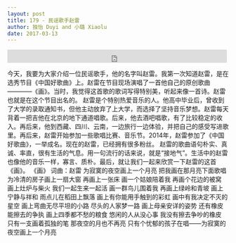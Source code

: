 ```yaml
---
layout: post
title: 179 - 民谣歌手赵雷
author: 独怡 Duyi and 小璐 Xiaolu
date: 2017-03-13
---
```


<iframe src="https://archive.org/embed/slowchinese_201909/Slow_Chinese_179.mp3" width="500" height="30" frameborder="0" webkitallowfullscreen="true" mozallowfullscreen="true" allowfullscreen></iframe>

今天，我要为大家介绍一位民谣歌手，他的名字叫赵雷。我第一次知道赵雷，是在选秀节目《中国好歌曲》上。赵雷在节目现场演唱了一首他自己的原创歌曲————《画》。当时，我觉得这首歌的歌词写得特别美，听起来像一首诗。赵雷也就是在这个节目出名的。
赵雷是个特别热爱音乐的人。他高中毕业后，曾收到了大学的录取通知书，但他主动放弃了上大学，而选择了坚持音乐梦想。赵雷每天背着一把吉他在北京的地下通道唱歌。后来，他去酒吧唱歌，有了比较稳定的收入。再后来，他到西藏、四川、云南，一边旅行一边体验，并把自己的感受写进歌里。再后来，赵雷开始参加一些歌唱比赛、音乐节。2014年，赵雷参加了《中国好歌曲》，一举成名。现在的赵雷，已经拥有很多粉丝。
赵雷的歌曲语句朴实、真诚、率直，很有生活的气息。用一句流行的话来说，就是“接地气”。生活中的赵雷也像他的音乐一样，寡言、质朴。最后，就让我们一起来欣赏一下赵雷的这首《画》。
《画》
词曲：赵雷
为寂寞的夜空画上一个月亮
把我画在那月亮下面歌唱
为冷清的房子画上一扇大窗
再画上一张床
画一个姑娘陪着我
再画个花边的被窝
画上灶炉与柴火
我们一起生来一起活
画一群鸟儿围着我
再画上绿岭和青坡
画上宁静与祥和
雨点儿在稻田上飘落
画上有你能用手触到的彩虹
画中有我决定不灭的星空
画上弯曲无尽平坦的小路
尽头的人家梦一路
画上母亲安详的姿势
还有橡皮能擦去的争执
画上四季都不愁的粮食
悠闲的人从没心事
我没有擦去争吵的橡皮
只有一支画着孤独的笔
那夜空的月也不再亮
只有个忧郁的孩子在唱——为寂寞的夜空画上一个月亮
